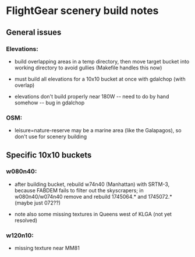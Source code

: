 FlightGear scenery build notes
==============================

## General issues

### Elevations:

- build overlapping areas in a temp directory, then move target bucket
  into working directory to avoid gullies (Makefile handles this now)

- must build all elevations for a 10x10 bucket at once with gdalchop
  (with overlap)
  
- elevations don't build properly near 180W -- need to do by hand
  somehow -- bug in gdalchop

### OSM:

- leisure=nature-reserve may be a marine area (like the Galapagos), so
  don't use for scenery building


## Specific 10x10 buckets

### w080n40:

- after building bucket, rebuild w74n40 (Manhattan) with SRTM-3,
  because FABDEM fails to filter out the skyscrapers; in
  w080n40/w074n40 remove and rebuild 1745064.* and 1745072.* (maybe
  just 072??)

- note also some missing textures in Queens west of KLGA (not yet resolved)

### w120n10:

- missing texture near MM81


